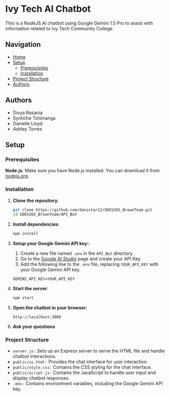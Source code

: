 # Ivy Tech AI Chatbot

This is a NodeJS AI chatbot using Google Gemini 1.5 Pro to assist with information related to Ivy Tech Community College.

## Navigation

- [Home](#ivy-tech-ai-chatbot)
- [Setup](#setup)
  - [Prerequisites](#prerequisites)
  - [Installation](#installation)
- [Project Structure](#project-structure)
- [Authors](#authors)

## Authors

- Divya Rasania
- Syntiche Tshimanga
- Danielle Lloyd
- Ashley Torres

## Setup

### Prerequisites

**Node.js**: Make sure you have Node.js installed. You can download it from [nodejs.org](https://nodejs.org/).

### Installation

1. **Clone the repository**:
   ```bash
   git clone https://github.com/danistar12/SDEV265_BrownTeam.git
   cd SDEV265_BrownTeam/API_Bot
   ```
2. **Install dependencies**:
   ```bash
   npm install
   ```
3. **Setup your Google Gemini API key:**:

   1. Create a new file named `.env` in the `API_Bot` directory.
   2. Go to the [Google AI Studio](https://aistudio.google.com/app/apikey) page and create your API Key.
   3. Add the following line to the `.env` file, replacing `YOUR_API_KEY` with your Google Gemini API key.

   ```
   GEMINI_API_KEY=YOUR_API_KEY
   ```

4. **Start the server**:
   ```bash
   npm start
   ```
5. **Open the chatbot in your browser**:
   ```
   http://localhost:3000
   ```
6. **Ask your questions**

### Project Structure

- `server.js:` Sets up an Express server to serve the HTML file and handle chatbot interactions.
- `public/ui.html:` Provides the chat interface for user interaction.
- `public/style.css:` Contains the CSS styling for the chat interface.
- `public/script.js:` Contains the JavaScript to handle user input and display chatbot responses.
- `.env:` Contains environment variables, including the Google Gemini API key.
